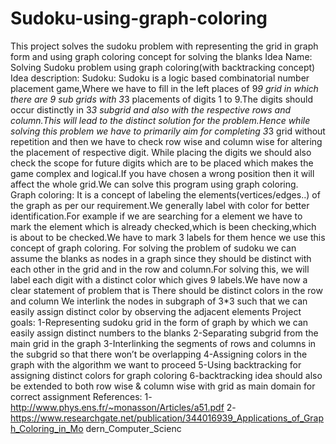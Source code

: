 # Sudoku-using-graph-coloring
This project solves the sudoku problem with representing the grid in graph form and using graph coloring concept for solving the blanks
Idea Name: Solving Sudoku problem using graph coloring(with backtracking concept)
Idea description:
Sudoku:
Sudoku is a logic based combinatorial number placement game,Where we have to fill in the left
places of 9*9 grid in which there are 9 sub grids with 3*3 placements of digits 1 to 9.The digits
should occur distinctly in 3*3 subgrid and also with the respective rows and column.This will
lead to the distinct solution for the problem.Hence while solving this problem we have to
primarily aim for completing 3*3 grid without repetition and then we have to check row wise and
column wise for altering the placement of respective digit. While placing the digits we should
also check the scope for future digits which are to be placed which makes the game complex
and logical.If you have chosen a wrong position then it will affect the whole grid.We can solve
this program using graph coloring.
Graph coloring:
It is a concept of labeling the elements(vertices/edges..) of the graph as per our requirement.We
generally label with color for better identification.For example if we are searching for a element
we have to mark the element which is already checked,which is been checking,which is about to
be checked.We have to mark 3 labels for them hence we use this concept of graph coloring.
For solving the problem of sudoku we can assume the blanks as nodes in a graph since they
should be distinct with each other in the grid and in the row and column.For solving this, we will
label each digit with a distinct color which gives 9 labels.We have now a clear statement of
problem that is
There should be distinct colors in the row and column
We interlink the nodes in subgraph of 3*3 such that we can easily assign distinct color
by observing the adjacent elements
Project goals:
1-Representing sudoku grid in the form of graph by which we can easily assign distinct numbers
to the blanks
2-Separating subgrid from the main grid in the graph
3-Interlinking the segments of rows and columns in the subgrid so that there won’t be
overlapping
4-Assigning colors in the graph with the algorithm we want to proceed
5-Using backtracking for assigning distinct colors for graph coloring
6-backtracking idea should also be extended to both row wise & column wise with grid as main
domain for correct assignment
References:
1-http://www.phys.ens.fr/~monasson/Articles/a51.pdf
2-https://www.researchgate.net/publication/344016939_Applications_of_Graph_Coloring_in_Mo
dern_Computer_Scienc
